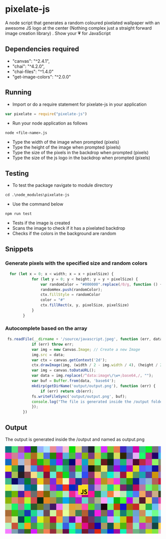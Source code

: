 # pixelate-js

A node script that generates a random coloured pixelated wallpaper with an awesome JS logo at the center (Nothing complex just a straight forward image creation library) . Show your 💗 for JavaScript

## Dependencies required
- "canvas": "^2.4.1",
- "chai": "^4.2.0",
- "chai-files": "^1.4.0"
- "get-image-colors": "^2.0.0"

## Running

- Import or do a require statement for pixelate-js in your application

```js
var pixelate = require("pixelate-js")
```

- Run your node application as follows

```
node <file-name>.js
```

- Type the width of the image when prompted (pixels)
- Type the height of the image when prompted (pixels)
- Type the size of the pixels in the backdrop when prompted (pixels)
- Type the size of the js logo in the backdrop when prompted (pixels)

## Testing

- To test the package navigate to module directory

```
cd .\node_modules\pixelate-js
```

- Use the command below

```
npm run test
```

- Tests if the image is created
- Scans the image to check if it has a pixelated backdrop
- Checks if the colors in the background are random

## Snippets

### Generate pixels with the specified size and random colors

``` js
  for (let x = 0; x < width; x = x + pixelSize) {
            for (let y = 0; y < height; y = y + pixelSize) {
                var randomColor = "#000000".replace(/0/g, function () { return (~~(Math.random() * 16)).toString(16); });
                randomHex.push(randomColor);
                ctx.fillStyle = randomColor
                color = "#"
                ctx.fillRect(x, y, pixelSize, pixelSize)
            }
        }
```

### Autocomplete based on the array

``` js
 fs.readFile(__dirname + '/source/javascript.jpeg', function (err, data) {
            if (err) throw err;
            var img = new Canvas.Image; // Create a new Image
            img.src = data;
            var ctx = canvas.getContext('2d');
            ctx.drawImage(img, (width / 2 - img.width / 4), (height / 2 - img.height / 4), img.width / 2, img.height / 2);
            var img = canvas.toDataURL();
            var data = img.replace(/^data:image\/\w+;base64,/, "");
            var buf = Buffer.from(data, 'base64');
            mkdirp(getDirName('output/output.png'), function (err) {
                if (err) return cb(err);
            fs.writeFileSync('output/output.png', buf);
            console.log("The file is generated inside the /output folder");
            });
        })
```

## Output

The output is generated inside the /output and named as output.png

![alt text](https://github.com/dhirajsriram/node-pixelate/blob/master/output/output.png?raw=true)
